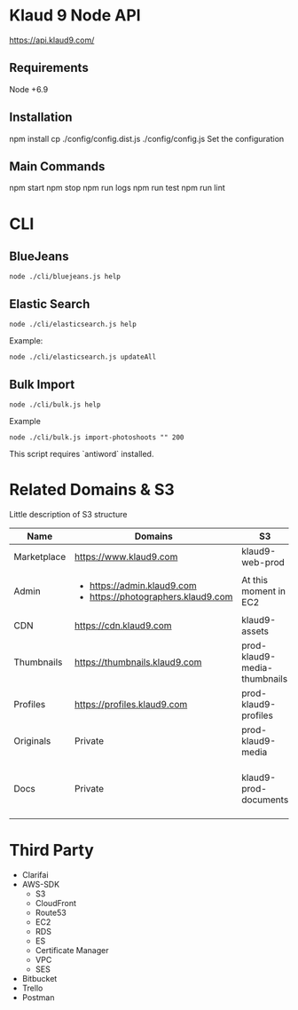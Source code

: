 # Klaud 9 Node API
https://api.klaud9.com/

## Requirements
Node +6.9

## Installation
npm install
cp ./config/config.dist.js ./config/config.js
Set the configuration

## Main Commands
npm start
npm stop
npm run logs
npm run test
npm run lint

# CLI

## BlueJeans
```
node ./cli/bluejeans.js help
```

## Elastic Search
```
node ./cli/elasticsearch.js help
```
Example:
```
node ./cli/elasticsearch.js updateAll
```

## Bulk Import
```
node ./cli/bulk.js help
```
Example
```
node ./cli/bulk.js import-photoshoots "" 200
```
<aside class="warning">
This script requires `antiword` installed.
</aside>

# Related Domains & S3
Little description of S3 structure

| Name        | Domains                                                                             | S3                           | Description                                 |
| ----------- | ----------------------------------------------------------------------------------- | ---------------------------- | ------------------------------------------- |
| Marketplace | https://www.klaud9.com                                                              | klaud9-web-prod              | Landpage & Marketplace                      |
| Admin       | <ul><li>https://admin.klaud9.com</li><li>https://photographers.klaud9.com</li></ul> | At this moment in EC2        | CMS                                         |
| CDN         | https://cdn.klaud9.com                                                              | klaud9-assets                | Public assets                               |
| Thumbnails  | https://thumbnails.klaud9.com                                                       | prod-klaud9-media-thumbnails | Public thumbnails                           |
| Profiles    | https://profiles.klaud9.com                                                         | prod-klaud9-profiles         | Public user images profiles                 |
| Originals   | Private                                                                             | prod-klaud9-media            | Private media                               |
| Docs        | Private                                                                             | klaud9-prod-documents        | Private model releases & national documents |

# Third Party
* Clarifai
* AWS-SDK
    * S3
    * CloudFront
    * Route53
    * EC2
    * RDS
    * ES
    * Certificate Manager
    * VPC
    * SES
* Bitbucket
* Trello
* Postman
